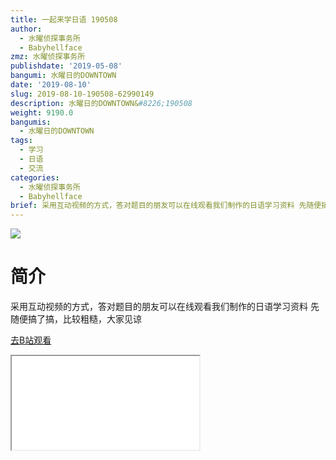 ```yaml
---
title: 一起来学日语 190508
author:
  - 水曜侦探事务所
  - Babyhellface
zmz: 水曜侦探事务所
publishdate: '2019-05-08'
bangumi: 水曜日的DOWNTOWN
date: '2019-08-10'
slug: 2019-08-10-190508-62990149
description: 水曜日的DOWNTOWN&#8226;190508
weight: 9190.0
bangumis:
  - 水曜日的DOWNTOWN
tags:
  - 学习
  - 日语
  - 交流
categories:
  - 水曜侦探事务所
  - Babyhellface
brief: 采用互动视频的方式，答对题目的朋友可以在线观看我们制作的日语学习资料 先随便搞了搞，比较粗糙，大家见谅
---
```

![](https://raw.githubusercontent.com/tcgriffith/owaraisite/master/static/tmpimg/142091fe0d0cb1235bb0cd43d06124ca52264c1c.jpg.480.jpg)
# 简介  
采用互动视频的方式，答对题目的朋友可以在线观看我们制作的日语学习资料
先随便搞了搞，比较粗糙，大家见谅  

[去B站观看](https://www.bilibili.com/video/av62990149/)
<div class ="resp-container"><iframe class="testiframe" src="//player.bilibili.com/player.html?aid=62990149"", scrolling="no", allowfullscreen="true" > </iframe></div> 
